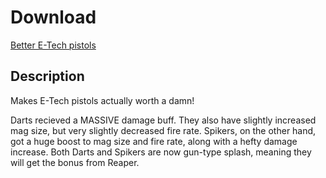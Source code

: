 # Download
[Better E-Tech pistols](https://raw.githubusercontent.com/BLCM/BLCMods/master/Borderlands%202%20mods/Battle-Bee/Better%20E-Tech%20Pistols)
## Description
 Makes E-Tech pistols actually worth a damn! 

 Darts recieved a MASSIVE damage buff. They also have slightly increased mag size, but very slightly decreased fire rate.
 Spikers, on the other hand, got a huge boost to mag size and fire rate, along with a hefty damage increase.
 Both Darts and Spikers are now gun-type splash, meaning they will get the bonus from Reaper.
